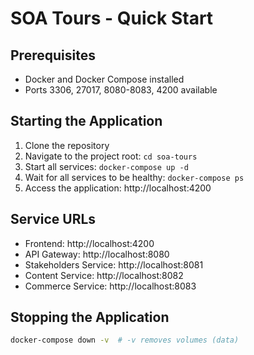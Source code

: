 # SOA Tours - Quick Start

## Prerequisites
- Docker and Docker Compose installed
- Ports 3306, 27017, 8080-8083, 4200 available

## Starting the Application
1. Clone the repository
2. Navigate to the project root: `cd soa-tours`
3. Start all services: `docker-compose up -d`
4. Wait for all services to be healthy: `docker-compose ps`
5. Access the application: http://localhost:4200

## Service URLs
- Frontend: http://localhost:4200
- API Gateway: http://localhost:8080
- Stakeholders Service: http://localhost:8081
- Content Service: http://localhost:8082
- Commerce Service: http://localhost:8083

## Stopping the Application
```bash
docker-compose down -v  # -v removes volumes (data)